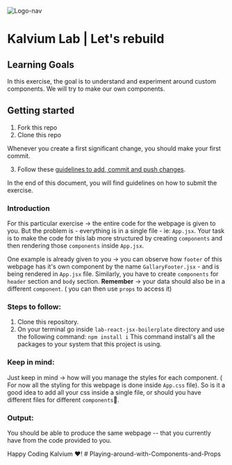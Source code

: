 ![Logo-nav](https://s3.ap-south-1.amazonaws.com/kalvi-education.github.io/front-end-web-development/Kalvium-Logo.png)

# Kalvium Lab | Let's rebuild

## Learning Goals

In this exercise, the goal is to understand and experiment around custom components. We will try to make our own components.

## Getting started

1. Fork this repo
2. Clone this repo

Whenever you create a first significant change, you should make your first commit.

3. Follow these [guidelines to add, commit and push changes](https://github.com/FACEPrep-ProGrad/general-guidelines-labs-project-builders.git).

In the end of this document, you will find guidelines on how to submit the exercise.

### Introduction

For this particular exercise -> the entire code for the webpage is given to you. But the problem is - everything is in a single file - ie: `App.jsx`.
Your task is to make the code for this lab more structured by creating `components` and then rendering those `components` inside `App.jsx`.

One example is already given to you -> you can observe how `footer` of this webpage has it's own component by the name `GallaryFooter.jsx` - and is being rendered in `App.jsx` file.
Similarly, you have to create `components` for `header` section and  `body` section.
**Remember** -> your data should also be in a different `component`. ( you can then use `props` to access it)

### Steps to follow:
1. Clone this repository.
2. On your terminal go inside `lab-react-jsx-boilerplate` directory and use the following command:
   `npm install i`
   This command install's all the packages to your system that this project is using.

### Keep in mind:
Just keep in mind -> how will you manage the styles for each component. ( For now all the styling for this webpage is done inside `App.css` file).
So is it a good idea to add all your css inside a single file, or should you have different files for different `components`🧐.

### Output:
You should be able to produce the same webpage -- that you currently have from the code provided to you.
   
Happy Coding Kalvium ❤️!
#   P l a y i n g - a r o u n d - w i t h - C o m p o n e n t s - a n d - P r o p s  
 